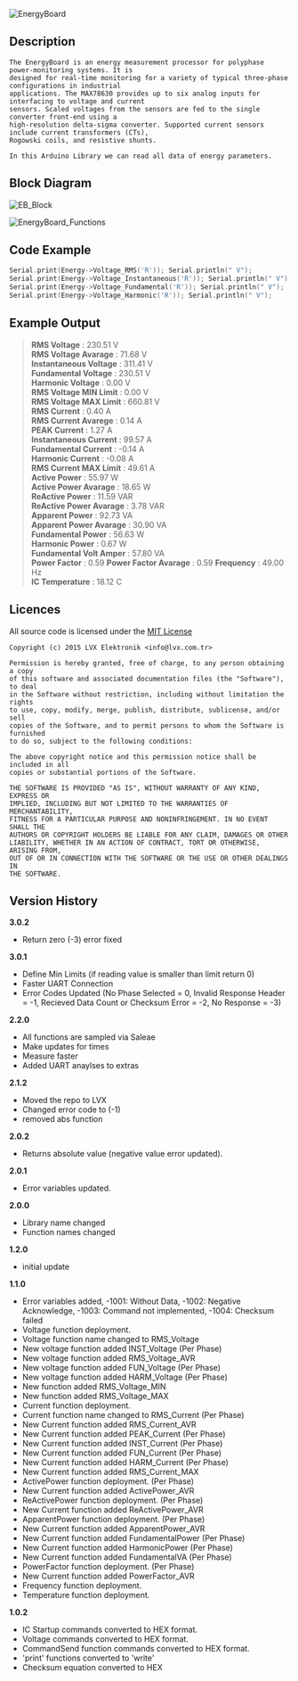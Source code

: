![EnergyBoard](https://github.com/LVXElektronik/EnergyBoard/blob/master/extras/EnergyBoard.jpg?raw=true)

## Description
	The EnergyBoard is an energy measurement processor for polyphase power-monitoring systems. It is
	designed for real-time monitoring for a variety of typical three-phase configurations in industrial
	applications. The MAX78630 provides up to six analog inputs for interfacing to voltage and current
	sensors. Scaled voltages from the sensors are fed to the single converter front-end using a
	high-resolution delta-sigma converter. Supported current sensors include current transformers (CTs),
	Rogowski coils, and resistive shunts.  

	In this Arduino Library we can read all data of energy parameters.

## Block Diagram
![EB_Block](https://github.com/x2bus/EnergyBoard/blob/master/extras/EnergyBoard_Blok.jpg?raw=true)

![EnergyBoard_Functions](https://github.com/LVXElektronik/EnergyBoard/blob/master/extras/EnergyBoard_Functions.jpg?raw=true)
## Code Example
```c++
Serial.print(Energy->Voltage_RMS('R')); Serial.println(" V");
Serial.print(Energy->Voltage_Instantaneous('R')); Serial.println(" V");
Serial.print(Energy->Voltage_Fundamental('R')); Serial.println(" V");
Serial.print(Energy->Voltage_Harmonic('R')); Serial.println(" V");
```

## Example Output

> **RMS Voltage** : 230.51 V  
> **RMS Voltage Avarage** : 71.68 V  
> **Instantaneous Voltage** : 311.41 V  
> **Fundamental Voltage** : 230.51 V  
> **Harmonic Voltage** : 0.00 V  
> **RMS Voltage MIN Limit** : 0.00 V  
> **RMS Voltage MAX Limit** : 660.81 V  
> **RMS Current** : 0.40 A  
> **RMS Current Avarege** : 0.14 A  
> **PEAK Current** : 1.27 A  
> **Instantaneous Current** : 99.57 A  
> **Fundamental Current** : -0.14 A  
> **Harmonic Current** : -0.08 A  
> **RMS Current MAX Limit** : 49.61 A  
> **Active Power** : 55.97 W  
> **Active Power Avarage** : 18.65 W  
> **ReActive Power** : 11.59 VAR  
> **ReActive Power Avarage** : 3.78 VAR  
> **Apparent Power** : 92.73 VA  
> **Apparent Power Avarage** : 30.90 VA  
> **Fundamental Power** : 56.63 W  
> **Harmonic Power** : 0.67 W  
> **Fundamental Volt Amper** : 57.80 VA  
> **Power Factor** : 0.59
> **Power Factor Avarage** : 0.59
> **Frequency** : 49.00 Hz  
> **IC Temperature** : 18.12 C  

## Licences

All source code is licensed under the [MIT License](http://opensource.org/licenses/MIT)

	Copyright (c) 2015 LVX Elektronik <info@lvx.com.tr>

	Permission is hereby granted, free of charge, to any person obtaining a copy
	of this software and associated documentation files (the "Software"), to deal
	in the Software without restriction, including without limitation the rights
	to use, copy, modify, merge, publish, distribute, sublicense, and/or sell
	copies of the Software, and to permit persons to whom the Software is furnished
	to do so, subject to the following conditions:

	The above copyright notice and this permission notice shall be included in all
	copies or substantial portions of the Software.

	THE SOFTWARE IS PROVIDED "AS IS", WITHOUT WARRANTY OF ANY KIND, EXPRESS OR
	IMPLIED, INCLUDING BUT NOT LIMITED TO THE WARRANTIES OF MERCHANTABILITY,
	FITNESS FOR A PARTICULAR PURPOSE AND NONINFRINGEMENT. IN NO EVENT SHALL THE
	AUTHORS OR COPYRIGHT HOLDERS BE LIABLE FOR ANY CLAIM, DAMAGES OR OTHER
	LIABILITY, WHETHER IN AN ACTION OF CONTRACT, TORT OR OTHERWISE, ARISING FROM,
	OUT OF OR IN CONNECTION WITH THE SOFTWARE OR THE USE OR OTHER DEALINGS IN
	THE SOFTWARE.

## Version History
**3.0.2**
* Return zero (-3) error fixed

**3.0.1**
* Define Min Limits (if reading value is smaller than limit return 0)
* Faster UART Connection
* Error Codes Updated (No Phase Selected = 0, Invalid Response Header = -1, Recieved Data Count or Checksum Error = -2, No Response = -3)

**2.2.0**
* All functions are sampled via Saleae
* Make updates for times
* Measure faster
* Added UART anaylses to extras

**2.1.2**
* Moved the repo to LVX
* Changed error code to (-1)
* removed abs function

**2.0.2**
* Returns absolute value (negative value error updated).

**2.0.1**
* Error variables updated.

**2.0.0**
* Library name changed
* Function names changed

**1.2.0**
* initial update

**1.1.0**
* Error variables added, -1001: Without Data, -1002: Negative Acknowledge, -1003: Command not implemented, -1004: Checksum failed
* Voltage function deployment.
* Voltage function name changed to RMS_Voltage
* New voltage function added INST_Voltage (Per Phase)
* New voltage function added RMS_Voltage_AVR
* New voltage function added FUN_Voltage (Per Phase)
* New voltage function added HARM_Voltage (Per Phase)
* New function added RMS_Voltage_MIN
* New function added RMS_Voltage_MAX
* Current function deployment.
* Current function name changed to RMS_Current (Per Phase)
* New Current function added RMS_Current_AVR
* New Current function added PEAK_Current (Per Phase)
* New Current function added INST_Current (Per Phase)
* New Current function added FUN_Current (Per Phase)
* New Current function added HARM_Current (Per Phase)
* New Current function added RMS_Current_MAX
* ActivePower function deployment. (Per Phase)
* New Current function added ActivePower_AVR
* ReActivePower function deployment. (Per Phase)
* New Current function added ReActivePower_AVR
* ApparentPower function deployment. (Per Phase)
* New Current function added ApparentPower_AVR
* New Current function added FundamentalPower (Per Phase)
* New Current function added HarmonicPower (Per Phase)
* New Current function added FundamentalVA (Per Phase)
* PowerFactor function deployment. (Per Phase)
* New Current function added PowerFactor_AVR
* Frequency function deployment.
* Temperature function deployment.

**1.0.2**  
* IC Startup commands converted to HEX format.
* Voltage commands converted to HEX format.
* CommandSend function commands converted to HEX format.
* 'print' functions converted to 'write'
* Checksum equation converted to HEX
